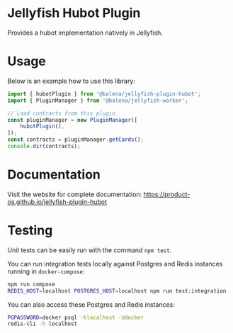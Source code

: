 # Jellyfish Hubot Plugin

Provides a hubot implementation natively in Jellyfish.

# Usage

Below is an example how to use this library:

```typescript
import { hubotPlugin } from '@balena/jellyfish-plugin-hubot';
import { PluginManager } from '@balena/jellyfish-worker';

// Load contracts from this plugin
const pluginManager = new PluginManager([
	hubotPlugin(),
]);
const contracts = pluginManager.getCards();
console.dir(contracts);
```

# Documentation

Visit the website for complete documentation: https://product-os.github.io/jellyfish-plugin-hubot

# Testing

Unit tests can be easily run with the command `npm test`.

You can run integration tests locally against Postgres and Redis instances running in `docker-compose`:
```bash
npm run compose
REDIS_HOST=localhost POSTGRES_HOST=localhost npm run test:integration
```

You can also access these Postgres and Redis instances:
```bash
PGPASSWORD=docker psql -hlocalhost -Udocker
redis-cli -h localhost
```
